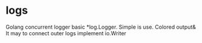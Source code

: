 # logs

Golang concurrent logger basic *log.Logger. Simple is use. Colored output&
It may to connect outer logs implement io.Writer